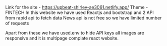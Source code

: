 Link for the site - https://upbeat-shirley-ae3061.netlify.app/
Theme - FINTECH
In this website we have used Reactjs and bootstrap and 2 API from rapid api to fetch data
News api is not free so we have limited number of requests

Apart from these we have used.env to hide API keys all images are responsive and it is multipage complate react website.
